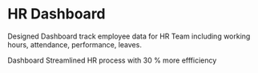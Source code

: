 
# HR Dashboard

Designed Dashboard track employee data for HR Team including working hours, attendance, performance, leaves.

Dashboard Streamlined HR process with 30 % more effficiency

